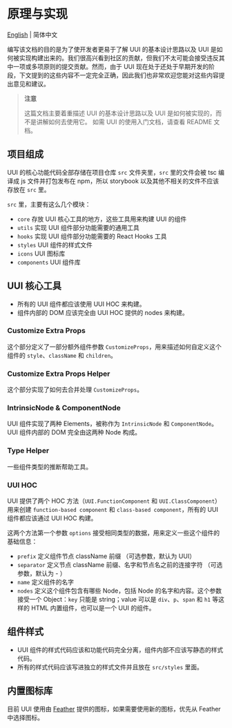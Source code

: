 # 原理与实现

[English](https://github.com/HackPlan/UUI/blob/master/docs/PRINCIPLE.md) | 简体中文

编写该文档的目的是为了使开发者更易于了解 UUI 的基本设计思路以及 UUI 是如何被实现构建出来的。我们很高兴看到社区的贡献，但我们不太可能会接受违反其中一项或多项原则的提交贡献。然而，由于 UUI 现在处于还处于早期开发的阶段，下文提到的这些内容不一定完全正确，因此我们也非常欢迎您能对这些内容提出意见和建议。

> **注意**
>
> 这篇文档主要着重描述 UUI 的基本设计思路以及 UUI 是如何被实现的，而不是讲解如何去使用它。
> 如需 UUI 的使用入门文档，请查看 README 文档。

## 项目组成

UUI 的核心功能代码全部存储在项目仓库 `src` 文件夹里，`src` 里的文件会被 tsc 编译成 js 文件并打包发布在 npm，所以 storybook 以及其他不相关的文件不应该存放在 `src` 里。

`src` 里，主要有这么几个模块：

* `core` 存放 UUI 核心工具的地方，这些工具用来构建 UUI 的组件
* `utils` 实现 UUI 组件部分功能需要的通用工具
* `hooks` 实现 UUI 组件部分功能需要的 React Hooks 工具
* `styles` UUI 组件的样式文件
* `icons` UUI 图标库
* `components` UUI 组件库

## UUI 核心工具

* 所有的 UUI 组件都应该使用 UUI HOC 来构建。
* 组件内部的 DOM 应该完全由 UUI HOC 提供的 nodes 来构建。

### Customize Extra Props

这个部分定义了一部分额外组件参数 `CustomizeProps`，用来描述如何自定义这个组件的 `style`、`className` 和 `children`。

### Customize Extra Props Helper

这个部分实现了如何去合并处理 `CustomizeProps`。

### IntrinsicNode & ComponentNode

UUI 组件实现了两种 Elements，被称作为 `IntrinsicNode` 和 `ComponentNode`。UUI 组件内部的 DOM 完全由这两种 Node 构成。

### Type Helper

一些组件类型的推断帮助工具。

### UUI HOC

UUI 提供了两个 HOC 方法（`UUI.FunctionComponent` 和 `UUI.ClassComponent`）用来创建 `function-based component` 和 `class-based component`，所有的 UUI 组件都应该通过 UUI HOC 构建。

这两个方法第一个参数 `options` 接受相同类型的数据，用来定义一些这个组件的基础信息：

* `prefix` 定义组件节点 className 前缀 （可选参数，默认为 UUI）
* `separator` 定义节点 className 前缀、名字和节点名之前的连接字符 （可选参数，默认为 - ）
* `name` 定义组件的名字
* `nodes` 定义这个组件包含有哪些 Node，包括 Node 的名字和内容。这个参数接受一个 Object：`key` 只能是 string；value 可以是 `div`、`p`、`span` 和 `h1` 等这样的 HTML 内置组件，也可以是一个 UUI 的组件。

## 组件样式

* UUI 组件的样式代码应该和功能代码完全分离，组件内部不应该写静态的样式代码。
* 所有的样式代码应该写进独立的样式文件并且放在 `src/styles` 里面。

## 内置图标库

目前 UUI 使用由 [Feather](https://feathericons.com/) 提供的图标，如果需要使用新的图标，优先从 Feather 中选择图标。

